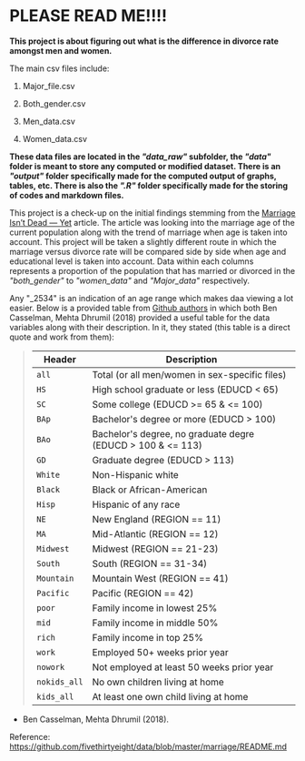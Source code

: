 # PLEASE READ ME!!!!

__This project is about figuring out what is the difference in divorce rate amongst men and women.__

The main csv files include:
 1. Major_file.csv

 2. Both_gender.csv

 3. Men_data.csv

 4. Women_data.csv
 
  __These data files are located in the *"data_raw"* subfolder, the _"data"_ folder is meant to store any computed or modified dataset. There is an *"output"* folder specifically made for the computed output of graphs, tables, etc.
 There is also the *".R"* folder specifically made for the storing of codes and markdown files.__

  This project is a check-up on the initial findings stemming from the [Marriage Isn’t Dead — Yet](http://fivethirtyeight.com/features/marriage-isnt-dead-yet/) article. The article was looking into the marriage age of the current population along with the trend of marriage when age is taken into account. This project will be taken a slightly different route in which the marriage versus divorce rate will be compared side by side when age and educational level is taken into account. Data within each columns represents a proportion of the population that has married or divorced in the *"both_gender"* to *"women_data"* and *"Major_data"* respectively. 

  Any "_2534" is an indication of an age range which makes daa viewing a lot easier. Below is a provided table from [Github authors](https://github.com/fivethirtyeight/data/blob/master/marriage/README.md) in which both Ben Casselman, Mehta Dhrumil (2018) provided a useful table for the data variables along with their description. In it, they stated (this table is a direct quote and work from them):

> Header | Description
> ---|---------
> `all` | Total (or all men/women in sex-specific files)
> `HS` | High school graduate or less (EDUCD < 65)
> `SC` | Some college (EDUCD >= 65 & <= 100)
> `BAp` | Bachelor's degree or more (EDUCD > 100)
> `BAo` | Bachelor's degree, no graduate degre (EDUCD > 100 & <= 113)
> `GD` | Graduate degree (EDUCD > 113)
> `White` | Non-Hispanic white
> `Black` | Black or African-American
> `Hisp` | Hispanic of any race
> `NE` | New England (REGION == 11)
> `MA` | Mid-Atlantic (REGION == 12)
> `Midwest` | Midwest (REGION == 21-23)
> `South` | South (REGION == 31-34)
> `Mountain` | Mountain West (REGION == 41)
> `Pacific` | Pacific (REGION == 42)
> `poor` | Family income in lowest 25%
> `mid` | Family income in middle 50%
> `rich` | Family income in top 25%
> `work` | Employed 50+ weeks prior year
> `nowork` | Not employed at least 50 weeks prior year
> `nokids_all` | No own children living at home
> `kids_all` | At least one own child living at home

- Ben Casselman, Mehta Dhrumil (2018).

Reference:
https://github.com/fivethirtyeight/data/blob/master/marriage/README.md

